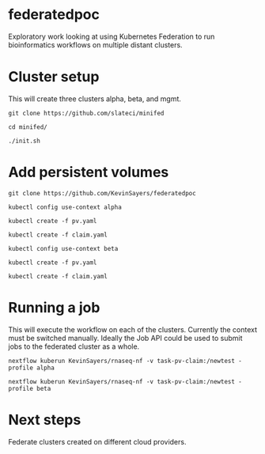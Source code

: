 # federatedpoc
Exploratory work looking at using Kubernetes Federation to run bioinformatics workflows on multiple distant clusters. 

# Cluster setup
This will create three clusters alpha, beta, and mgmt.

`git clone https://github.com/slateci/minifed`

`cd minifed/`

`./init.sh`

# Add persistent volumes
`git clone https://github.com/KevinSayers/federatedpoc`

`kubectl config use-context alpha`

`kubectl create -f pv.yaml`

`kubectl create -f claim.yaml`

`kubectl config use-context beta`

`kubectl create -f pv.yaml`

`kubectl create -f claim.yaml`

# Running a job 
This will execute the workflow on each of the clusters. Currently the context must be switched manually. Ideally the Job API could be used to submit jobs to the federated cluster as a whole.

`nextflow kuberun KevinSayers/rnaseq-nf -v task-pv-claim:/newtest -profile alpha`

`nextflow kuberun KevinSayers/rnaseq-nf -v task-pv-claim:/newtest -profile beta`

# Next steps
Federate clusters created on different cloud providers. 

